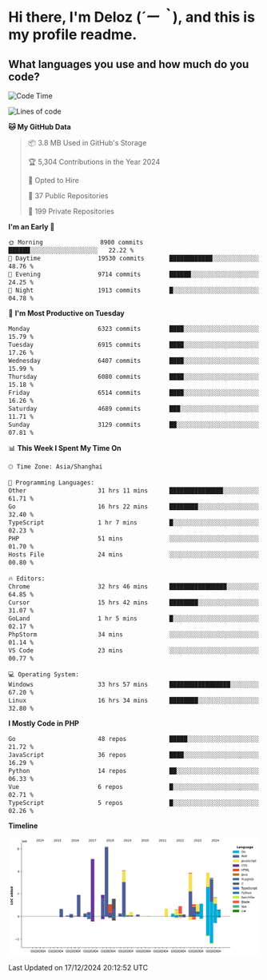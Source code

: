 # **Hi there, I'm Deloz (*´ー｀*), and this is my profile readme.**

## **What languages you use and how much do you code?**

<!--START_SECTION:waka-->
![Code Time](http://img.shields.io/badge/Code%20Time-5%2C299%20hrs%2013%20mins-blue)

![Lines of code](https://img.shields.io/badge/From%20Hello%20World%20I%27ve%20Written-43.9%20million%20lines%20of%20code-blue)

**🐱 My GitHub Data** 

> 📦 3.8 MB Used in GitHub's Storage 
 > 
> 🏆 5,304 Contributions in the Year 2024
 > 
> 💼 Opted to Hire
 > 
> 📜 37 Public Repositories 
 > 
> 🔑 199 Private Repositories 
 > 
**I'm an Early 🐤** 

```text
🌞 Morning                8900 commits        ██████░░░░░░░░░░░░░░░░░░░   22.22 % 
🌆 Daytime                19530 commits       ████████████░░░░░░░░░░░░░   48.76 % 
🌃 Evening                9714 commits        ██████░░░░░░░░░░░░░░░░░░░   24.25 % 
🌙 Night                  1913 commits        █░░░░░░░░░░░░░░░░░░░░░░░░   04.78 % 
```
📅 **I'm Most Productive on Tuesday** 

```text
Monday                   6323 commits        ████░░░░░░░░░░░░░░░░░░░░░   15.79 % 
Tuesday                  6915 commits        ████░░░░░░░░░░░░░░░░░░░░░   17.26 % 
Wednesday                6407 commits        ████░░░░░░░░░░░░░░░░░░░░░   15.99 % 
Thursday                 6080 commits        ████░░░░░░░░░░░░░░░░░░░░░   15.18 % 
Friday                   6514 commits        ████░░░░░░░░░░░░░░░░░░░░░   16.26 % 
Saturday                 4689 commits        ███░░░░░░░░░░░░░░░░░░░░░░   11.71 % 
Sunday                   3129 commits        ██░░░░░░░░░░░░░░░░░░░░░░░   07.81 % 
```


📊 **This Week I Spent My Time On** 

```text
🕑︎ Time Zone: Asia/Shanghai

💬 Programming Languages: 
Other                    31 hrs 11 mins      ███████████████░░░░░░░░░░   61.71 % 
Go                       16 hrs 22 mins      ████████░░░░░░░░░░░░░░░░░   32.40 % 
TypeScript               1 hr 7 mins         █░░░░░░░░░░░░░░░░░░░░░░░░   02.23 % 
PHP                      51 mins             ░░░░░░░░░░░░░░░░░░░░░░░░░   01.70 % 
Hosts File               24 mins             ░░░░░░░░░░░░░░░░░░░░░░░░░   00.80 % 

🔥 Editors: 
Chrome                   32 hrs 46 mins      ████████████████░░░░░░░░░   64.85 % 
Cursor                   15 hrs 42 mins      ████████░░░░░░░░░░░░░░░░░   31.07 % 
GoLand                   1 hr 5 mins         █░░░░░░░░░░░░░░░░░░░░░░░░   02.17 % 
PhpStorm                 34 mins             ░░░░░░░░░░░░░░░░░░░░░░░░░   01.14 % 
VS Code                  23 mins             ░░░░░░░░░░░░░░░░░░░░░░░░░   00.77 % 

💻 Operating System: 
Windows                  33 hrs 57 mins      █████████████████░░░░░░░░   67.20 % 
Linux                    16 hrs 34 mins      ████████░░░░░░░░░░░░░░░░░   32.80 % 
```

**I Mostly Code in PHP** 

```text
Go                       48 repos            █████░░░░░░░░░░░░░░░░░░░░   21.72 % 
JavaScript               36 repos            ████░░░░░░░░░░░░░░░░░░░░░   16.29 % 
Python                   14 repos            ██░░░░░░░░░░░░░░░░░░░░░░░   06.33 % 
Vue                      6 repos             █░░░░░░░░░░░░░░░░░░░░░░░░   02.71 % 
TypeScript               5 repos             █░░░░░░░░░░░░░░░░░░░░░░░░   02.26 % 
```



**Timeline**

![Lines of Code chart](https://raw.githubusercontent.com/deloz/deloz/main/assets/bar_graph.png)


 Last Updated on 17/12/2024 20:12:52 UTC
<!--END_SECTION:waka-->
